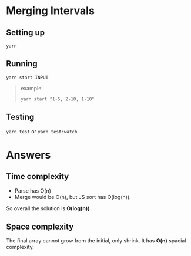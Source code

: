 # Merging Intervals

## Setting up

`yarn`

## Running

`yarn start INPUT`

> example:
>
> `yarn start "1-5, 2-10, 1-10"`

## Testing

`yarn test` or `yarn test:watch`

# Answers

## Time complexity

- Parse has O(n)
- Merge would be O(n), but JS sort has O(log(n)).

So overall the solution is **O(log(n))**

## Space complexity

The final array cannot grow from the initial, only shrink. It has **O(n)** spacial complexity.
